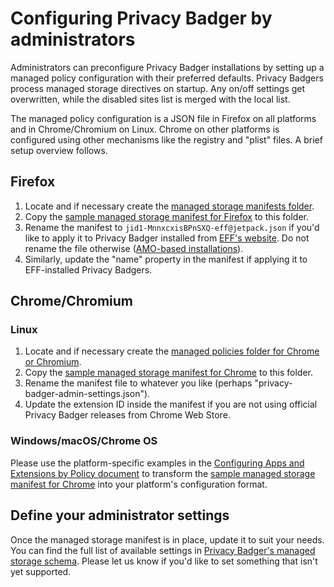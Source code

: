 # Configuring Privacy Badger by administrators

Administrators can preconfigure Privacy Badger installations by setting up a managed policy configuration with their preferred defaults. Privacy Badgers process managed storage directives on startup. Any on/off settings get overwritten, while the disabled sites list is merged with the local list.

The managed policy configuration is a JSON file in Firefox on all platforms and in Chrome/Chromium on Linux. Chrome on other platforms is configured using other mechanisms like the registry and "plist" files. A brief setup overview follows.


## Firefox

1. Locate and if necessary create the [managed storage manifests folder](https://developer.mozilla.org/en-US/docs/Mozilla/Add-ons/WebExtensions/Native_manifests#Manifest_location).
2. Copy the [sample managed storage manifest for Firefox](/doc/jid1-MnnxcxisBPnSXQ@jetpack.json) to this folder.
3. Rename the manifest to `jid1-MnnxcxisBPnSXQ-eff@jetpack.json` if you'd like to apply it to Privacy Badger installed from [EFF's website](https://www.eff.org/privacybadger). Do not rename the file otherwise ([AMO-based installations](https://addons.mozilla.org/en-US/firefox/addon/privacy-badger17/)).
4. Similarly, update the "name" property in the manifest if applying it to EFF-installed Privacy Badgers.


## Chrome/Chromium

### Linux

1. Locate and if necessary create the [managed policies folder for Chrome or Chromium](http://www.chromium.org/administrators/configuring-policy-for-extensions).
2. Copy the [sample managed storage manifest for Chrome](/doc/sample-managed-storage-manifest-chrome.json) to this folder.
3. Rename the manifest file to whatever you like (perhaps "privacy-badger-admin-settings.json").
4. Update the extension ID inside the manifest if you are not using official Privacy Badger releases from Chrome Web Store.

### Windows/macOS/Chrome OS

Please use the platform-specific examples in the [Configuring Apps and Extensions by Policy document](http://www.chromium.org/administrators/configuring-policy-for-extensions) to transform the [sample managed storage manifest for Chrome](/doc/sample-managed-storage-manifest-chrome.json) into your platform's configuration format.


## Define your administrator settings

Once the managed storage manifest is in place, update it to suit your needs. You can find the full list of available settings in [Privacy Badger's managed storage schema](/src/data/schema.json). Please let us know if you'd like to set something that isn't yet supported.
